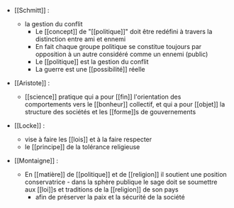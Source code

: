 - [[Schmitt]] : 
	- la gestion du conflit
		- Le [[concept]] de "[[politique]]" doit être redéfini à travers la distinction entre ami et ennemi
	    - En fait chaque groupe politique se constitue toujours par opposition à un autre considéré comme un ennemi (public)
	    - Le [[politique]] est la gestion du conflit
	    - La guerre est une [[possibilité]] réelle

- [[Aristote]] : 
	- [[science]] pratique qui a pour [[fin]] l'orientation des comportements vers le [[bonheur]] collectif, et qui a pour [[objet]] la structure des sociétés et les [[forme]]s de gouvernements

- [[Locke]] :
	- vise à faire les [[lois]] et à la faire respecter
	- le [[principe]] de la tolérance religieuse 

- [[Montaigne]] :
	-  En [[matière]] de [[politique]] et de [[religion]] il soutient une position conservatrice
	  - dans la sphère publique le sage doit se soumettre aux [[loi]]s et traditions de la [[religion]] de son pays
	    - afin de préserver la paix et la sécurité de la société